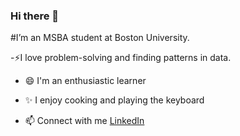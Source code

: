 ### Hi there 👋

#I’m an MSBA student at Boston University.

-⚡I love problem-solving and finding patterns in data.
- 😄 I'm an enthusiastic learner
- ✨ I enjoy cooking and playing the keyboard

- 📫 Connect with me [LinkedIn](https://www.linkedin.com/in/sarah-julia-dsouza-491040176/)

